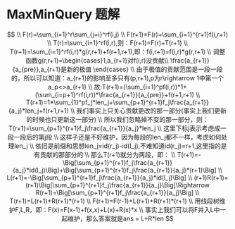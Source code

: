 # MaxMinQuery 题解

$$
\\ F(r)=\sum_{i=1}^r\sum_{j=i}^rf(i,j)
\\ F(r+1)=F(r)+\sum_{i=1}^{r+1}f(i,r+1)
\\ T(r)=\sum_{i=1}^rf(i,r),则：F(r+1)=F(r)+T(r+1)
\\ T(r+1)=\sum_{i=1}^rf(i,r)*g(r,r+1)+f(r+1,r+1),即：f(i,r+1)=f(i,r)*g(r,r+1)
\\ 调整函数g(r,r+1)=\begin{cases}1,a_{r+1}对f(i,r)没贡献\\ \frac{a_{r+1}}{a_{pre}},a_{r+1}是新的极值 \end{cases}
\\ 由于极值的贡献范围是一段一段的，所以可以知道：a_{r+1}的影响至多只有(p,r+1),p为r\rightarrow 1中第一个a_p<>a_{r+1}
\\ 故:T(r+1)=(\sum_{i=1}^pf(i,r))*1+(\sum_{i=p+1}^rf(i,r))*\frac{a_{r+1}}{a_{pre}}+f(r+1,r+1)
\\ T(r+1)=1*\sum_{1}^pf_j*len_j+\sum_{p+1}^{r+1}f_j\frac{a_{r+1}}{a_j}*len_j+f(r+1,r+1)
\\ 我们事实上只关心贡献更改的那一部分(事实上我们更新的时候也只更新这一部分)
\\ 所以我们忽略掉不变的那一部分，则：T(r+1)=\sum_{p+1}^{r+1}f_j\frac{a_{r+1}}{a_j}*len_j
\\ 这里下标j表示考虑成一段一段后的第j段
\\ 这样子还是不好维护，因为每段的len_j都不一样，考虑如何处理len_j
\\ 依旧是前缀和思想len_j=id(r_j)-id(l_j),不难知道id(r_j)=r+1,这里指的是有贡献的那部分的
\\ 那么T(r+1)就分为两段，即：
\\ T(r+1)=-\Big[\sum_{p+1}^{r+1}f_j\frac{a_{r+1}}{a_j}*id(l_j)\Big]+\Big[\sum_{p+1}^{r+1}f_j\frac{a_{r+1}}{a_j}*(r+1)\Big]
\\ L(r+1)=-\Big[\sum_{p+1}^{r+1}f_j\frac{a_{r+1}}{a_j}*id(l_j)\Big]
\\ (r+1)R(r+1)=(r+1)\Big[\sum_{p+1}^{r+1}f_j\frac{a_{r+1}}{a_j}\Big]\Rightarrow R(r+1)=\Big[\sum_{p+1}^{r+1}f_j\frac{a_{r+1}}{a_j}\Big]
\\ T(r+1)=L(r+1)+R(r+1)*(r+1)
\\ F(r+1)=F(r-1)+L(r+1)+R(r+1)*(r+1)
\\ 用线段树维护F,L,R，即：F(x)=F(x-1)+f(x,x)+L(x)+R(x)*x
\\ 事实上我们可以将F并入L中一起维护，那么答案就是ans = L+R*len
$$

